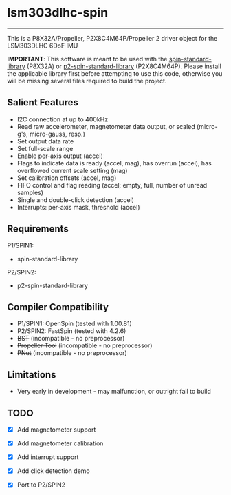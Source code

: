 # lsm303dlhc-spin 
-----------------

This is a P8X32A/Propeller, P2X8C4M64P/Propeller 2 driver object for the LSM303DLHC 6DoF IMU

**IMPORTANT**: This software is meant to be used with the [spin-standard-library](https://github.com/avsa242/spin-standard-library) (P8X32A) or [p2-spin-standard-library](https://github.com/avsa242/p2-spin-standard-library) (P2X8C4M64P). Please install the applicable library first before attempting to use this code, otherwise you will be missing several files required to build the project.

## Salient Features

* I2C connection at up to 400kHz
* Read raw accelerometer, magnetometer data output, or scaled (micro-g's, micro-gauss, resp.)
* Set output data rate
* Set full-scale range
* Enable per-axis output (accel)
* Flags to indicate data is ready (accel, mag), has overrun (accel), has overflowed current scale setting (mag)
* Set calibration offsets (accel, mag)
* FIFO control and flag reading (accel; empty, full, number of unread samples)
* Single and double-click detection (accel)
* Interrupts: per-axis mask, threshold (accel)

## Requirements

P1/SPIN1:
* spin-standard-library

P2/SPIN2:
* p2-spin-standard-library

## Compiler Compatibility

* P1/SPIN1: OpenSpin (tested with 1.00.81)
* P2/SPIN2: FastSpin (tested with 4.2.6)
* ~~BST~~ (incompatible - no preprocessor)
* ~~Propeller Tool~~ (incompatible - no preprocessor)
* ~~PNut~~ (incompatible - no preprocessor)

## Limitations

* Very early in development - may malfunction, or outright fail to build

## TODO

- [x] Add magnetometer support
- [x] Add magnetometer calibration
- [x] Add interrupt support
- [x] Add click detection demo
- [x] Port to P2/SPIN2

